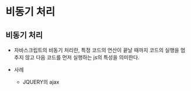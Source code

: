 # 비동기 처리

## 비동기 처리

- 자바스크립트의 비동기 처리란, 특정 코드의 연산이 끝날 때까지 코드의 실행을 멈추지 않고 다음 코드를 먼저 실행하는 js의 특성을 의미한다.

- 사례

  - JQUERY의 ajax 